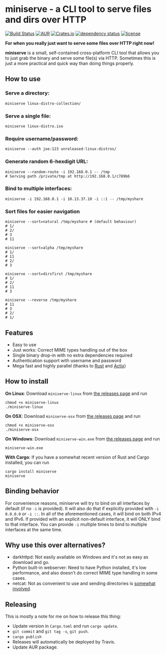 # miniserve - a CLI tool to serve files and dirs over HTTP

[![Build Status](https://travis-ci.org/svenstaro/miniserve.svg?branch=master)](https://travis-ci.org/svenstaro/miniserve)
[![AUR](https://img.shields.io/aur/version/miniserve.svg)](https://aur.archlinux.org/packages/miniserve/)
[![Crates.io](https://img.shields.io/crates/v/miniserve.svg)](https://crates.io/crates/miniserve)
[![dependency status](https://deps.rs/repo/github/svenstaro/miniserve/status.svg)](https://deps.rs/repo/github/svenstaro/miniserve)
[![license](http://img.shields.io/badge/license-MIT-blue.svg)](https://github.com/svenstaro/miniserve/blob/master/LICENSE)

**For when you really just want to serve some files over HTTP right now!**

**miniserve** is a small, self-contained cross-platform CLI tool that allows you to just grab the binary and serve some file(s) via HTTP.
Sometimes this is just a more practical and quick way than doing things properly.

## How to use

### Serve a directory:

    miniserve linux-distro-collection/

### Serve a single file:

    miniserve linux-distro.iso

### Require username/password:

    miniserve --auth joe:123 unreleased-linux-distros/

### Generate random 6-hexdigit URL:

    miniserve --random-route -i 192.168.0.1 -- /tmp
    # Serving path /private/tmp at http://192.168.0.1/c789b6

### Bind to multiple interfaces:

    miniserve -i 192.168.0.1 -i 10.13.37.10 -i ::1 -- /tmp/myshare

### Sort files for easier navigation
    miniserve --sort=natural /tmp/myshare # (default behaviour)
    # 1/
    # 2/
    # 3
    # 11

    miniserve --sort=alpha /tmp/myshare
    # 1/
    # 11
    # 2/
    # 3

    miniserve --sort=dirsfirst /tmp/myshare
    # 1/
    # 2/
    # 11
    # 3

    miniserve --reverse /tmp/myshare
    # 11
    # 3
    # 2/
    # 1/

## Features

- Easy to use
- Just works: Correct MIME types handling out of the box
- Single binary drop-in with no extra dependencies required
- Authentication support with username and password
- Mega fast and highly parallel (thanks to [Rust](https://www.rust-lang.org/) and [Actix](https://actix.rs/))

## How to install

**On Linux**: Download `miniserve-linux` from [the releases page](https://github.com/svenstaro/miniserve/releases) and run

    chmod +x miniserve-linux
    ./miniserve-linux

**On OSX**: Download `miniserve-osx` from [the releases page](https://github.com/svenstaro/miniserve/releases) and run

    chmod +x miniserve-osx
    ./miniserve-osx

**On Windows**: Download `miniserve-win.exe` from [the releases page](https://github.com/svenstaro/miniserve/releases) and run

    miniserve-win.exe

**With Cargo**: If you have a somewhat recent version of Rust and Cargo installed, you can run

    cargo install miniserve
    miniserve

## Binding behavior

For convenience reasons, miniserve will try to bind on all interfaces by default (if no `-i` is provided).
It will also do that if explicitly provided with `-i 0.0.0.0` or `-i ::`.
In all of the aforementioned cases, it will bind on both IPv4 and IPv6.
If provided with an explicit non-default interface, it will ONLY bind to that interface.
You can provide `-i` multiple times to bind to multiple interfaces at the same time.

## Why use this over alternatives?

- darkhttpd: Not easily available on Windows and it's not as easy as download and go.
- Python built-in webserver: Need to have Python installed, it's low performance, and also doesn't do correct MIME type handling in some cases.
- netcat: Not as convenient to use and sending directories is [somewhat involved](https://nakkaya.com/2009/04/15/using-netcat-for-file-transfers/).

## Releasing

This is mostly a note for me on how to release this thing:

- Update version in `Cargo.toml` and run `cargo update`.
- `git commit` and `git tag -s`, `git push`.
- `cargo publish`
- Releases will automatically be deployed by Travis.
- Update AUR package.
